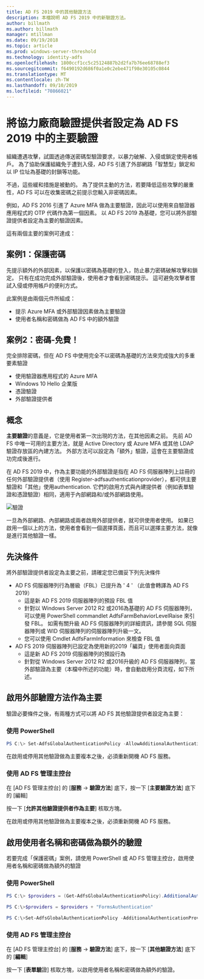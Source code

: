```yaml
---
title: AD FS 2019 中的其他驗證方法
description: 本檔說明 AD FS 2019 中的新驗證方法。
author: billmath
ms.author: billmath
manager: mtillman
ms.date: 09/19/2018
ms.topic: article
ms.prod: windows-server-threshold
ms.technology: identity-adfs
ms.openlocfilehash: 1800ccf1cc5c25124887b2d2fa7b76ee68788ef3
ms.sourcegitcommit: f6490192d686f0a1e0c2ebe471f98e30105c0844
ms.translationtype: MT
ms.contentlocale: zh-TW
ms.lasthandoff: 09/10/2019
ms.locfileid: "70866021"
---
```

# <a name="configure-3rd-party-authentication-providers-as-primary-authentication-in-ad-fs-2019"></a>將協力廠商驗證提供者設定為 AD FS 2019 中的主要驗證


組織遭遇攻擊，試圖透過傳送密碼型驗證要求，以暴力破解、入侵或鎖定使用者帳戶。  為了協助保護組織免于遭到入侵，AD FS 引進了外部網路「智慧型」鎖定和以 IP 位址為基礎的封鎖等功能。  

不過，這些緩和措施是被動的。  為了提供主動的方法，若要降低這些攻擊的嚴重性，AD FS 可以在收集密碼之前提示您輸入非密碼因素。  

例如，AD FS 2016 引進了 Azure MFA 做為主要驗證，因此可以使用來自驗證器應用程式的 OTP 代碼作為第一個因素。
以 AD FS 2019 為基礎，您可以將外部驗證提供者設定為主要的驗證因素。

這有兩個主要的案例可達成：

## <a name="scenario-1-protect-the-password"></a>案例1：保護密碼
先提示額外的外部因素，以保護以密碼為基礎的登入，防止暴力密碼破解攻擊和鎖定。  只有在成功完成外部驗證後，使用者才會看到密碼提示。  這可避免攻擊者嘗試入侵或停用帳戶的便利方式。

此案例是由兩個元件所組成：
- 提示 Azure MFA 或外部驗證因素做為主要驗證
- 使用者名稱和密碼做為 AD FS 中的額外驗證

## <a name="scenario-2-password-free"></a>案例2：密碼-免費！
完全排除密碼，但在 AD FS 中使用完全不以密碼為基礎的方法來完成強大的多重要素驗證
- 使用驗證器應用程式的 Azure MFA
- Windows 10 Hello 企業版
- 憑證驗證
- 外部驗證提供者

## <a name="concepts"></a>概念
**主要驗證**的意義是，它是使用者第一次出現的方法，在其他因素之前。  先前 AD FS 中唯一可用的主要方法，就是 Active Directory 或 Azure MFA 或其他 LDAP 驗證存放區的內建方法。  外部方法可以設定為「額外」驗證，這會在主要驗證成功完成後進行。

在 AD FS 2019 中，作為主要功能的外部驗證是指在 AD FS 伺服器陣列上註冊的任何外部驗證提供者（使用 Register-adfsauthenticationprovider），都可供主要驗證和「其他」使用authentication. 它們的啟用方式與內建提供者（例如表單驗證和憑證驗證）相同，適用于內部網路和/或外部網路使用。

![驗證](media/Additional-Authentication-Methods-AD-FS/auth1.png)

一旦為外部網路、內部網路或兩者啟用外部提供者，就可供使用者使用。  如果已啟用一個以上的方法，使用者會看到一個選擇頁面，而且可以選擇主要方法，就像是進行其他驗證一樣。

## <a name="pre-requisites"></a>先決條件
將外部驗證提供者設定為主要之前，請確定您已備妥下列先決條件
- AD FS 伺服器陣列行為層級（FBL）已提升為 ' 4 ' （此值會轉譯為 AD FS 2019）
    - 這是新 AD FS 2019 伺服器陣列的預設 FBL 值
    - 針對以 Windows Server 2012 R2 或2016為基礎的 AD FS 伺服器陣列，可以使用 PowerShell commandlet AdfsFarmBehaviorLevelRaise 來引發 FBL。  如需有關升級 AD FS 伺服器陣列的詳細資訊，請參閱 SQL 伺服器陣列或 WID 伺服器陣列的伺服器陣列升級一文。 
    - 您可以使用 Cmdlet AdfsFarmInformation 來檢查 FBL 值
- AD FS 2019 伺服器陣列已設定為使用新的2019「編頁」使用者面向頁面
    - 這是新 AD FS 2019 伺服器陣列的預設行為
    - 針對從 Windows Server 2012 R2 或2016升級的 AD FS 伺服器陣列，當外部驗證為主要（本檔中所述的功能）時，會自動啟用分頁流程，如下所述。

## <a name="enable-external-authentication-methods-as-primary"></a>啟用外部驗證方法作為主要
驗證必要條件之後，有兩種方式可以將 AD FS 其他驗證提供者設定為主要：

### <a name="using-powershell"></a>使用 PowerShell


```powershell
PS C:\> Set-AdfsGlobalAuthenticationPolicy -AllowAdditionalAuthenticationAsPrimary $true
``` 


在啟用或停用其他驗證做為主要複本之後，必須重新開機 AD FS 服務。

### <a name="using-the-ad-fs-management-console"></a>使用 AD FS 管理主控台
在 [AD FS 管理主控台] 的 [**服務** -> **驗證方法**] 底下，按一下 [**主要驗證方法**] 底下的 [編輯]

按一下 [**允許其他驗證提供者作為主要**] 核取方塊。

在啟用或停用其他驗證做為主要複本之後，必須重新開機 AD FS 服務。

## <a name="enable-username-and-password-as-additional-authentication"></a>啟用使用者名稱和密碼做為額外的驗證
若要完成「保護密碼」案例，請使用 PowerShell 或 AD FS 管理主控台，啟用使用者名稱和密碼做為額外的驗證
### <a name="using-powershell"></a>使用 PowerShell



```powershell
PS C:\> $providers = (Get-AdfsGlobalAuthenticationPolicy).AdditionalAuthenticationProvider

PS C:\>$providers = $providers + "FormsAuthentication"

PS C:\>Set-AdfsGlobalAuthenticationPolicy -AdditionalAuthenticationProvider $providers
``` 

### <a name="using-the-ad-fs-management-console"></a>使用 AD FS 管理主控台
在 [AD FS 管理主控台] 的 [**服務** -> **驗證方法**] 底下，按一下 [**其他驗證方法**] 底下的 [**編輯**]

按一下 [**表單驗**證] 核取方塊，以啟用使用者名稱和密碼做為額外的驗證。
